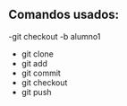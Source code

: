 ## Comandos usados:
-git checkout -b alumno1
- git clone 
- git add 
- git commit 
- git checkout
- git push